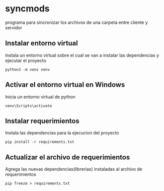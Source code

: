 # syncmods
programa para sincronizar los archivos de una carpeta entre cliente y servidor

## Instalar entorno virtual
Instala un entorno virtual sobre el cual se van a instalar las dependencias y ejecutar el proyecto
```
python3 -m venv venv
```
## Activar el entorno virtual en Windows
Inicia un entorno virtual de python
```
venv\Scripts\activate
```
## Instalar requerimientos
Instala las dependencias para la ejecucion del proyecto
```
pip install -r requirements.txt
```
## Actualizar el archivo de requerimientos
Agrega las nuevas dependencias(librerias) instaladas al archivo de requerimientos
```
pip freeze > requirements.txt
```
